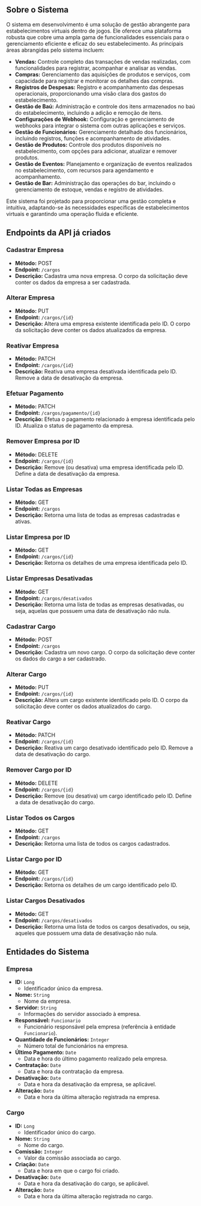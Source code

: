## Sobre o Sistema

O sistema em desenvolvimento é uma solução de gestão abrangente para estabelecimentos virtuais dentro de jogos. Ele oferece uma plataforma robusta que cobre uma ampla gama de funcionalidades essenciais para o gerenciamento eficiente e eficaz do seu estabelecimento. As principais áreas abrangidas pelo sistema incluem:

- **Vendas:** Controle completo das transações de vendas realizadas, com funcionalidades para registrar, acompanhar e analisar as vendas.
- **Compras:** Gerenciamento das aquisições de produtos e serviços, com capacidade para registrar e monitorar os detalhes das compras.
- **Registros de Despesas:** Registro e acompanhamento das despesas operacionais, proporcionando uma visão clara dos gastos do estabelecimento.
- **Gestão de Baú:** Administração e controle dos itens armazenados no baú do estabelecimento, incluindo a adição e remoção de itens.
- **Configurações de Webhook:** Configuração e gerenciamento de webhooks para integrar o sistema com outras aplicações e serviços.
- **Gestão de Funcionários:** Gerenciamento detalhado dos funcionários, incluindo registros, funções e acompanhamento de atividades.
- **Gestão de Produtos:** Controle dos produtos disponíveis no estabelecimento, com opções para adicionar, atualizar e remover produtos.
- **Gestão de Eventos:** Planejamento e organização de eventos realizados no estabelecimento, com recursos para agendamento e acompanhamento.
- **Gestão de Bar:** Administração das operações do bar, incluindo o gerenciamento de estoque, vendas e registro de atividades.

Este sistema foi projetado para proporcionar uma gestão completa e intuitiva, adaptando-se às necessidades específicas de estabelecimentos virtuais e garantindo uma operação fluida e eficiente.


## Endpoints da API já criados

### Cadastrar Empresa

- **Método:** POST
- **Endpoint:** `/cargos`
- **Descrição:** Cadastra uma nova empresa. O corpo da solicitação deve conter os dados da empresa a ser cadastrada.

### Alterar Empresa

- **Método:** PUT
- **Endpoint:** `/cargos/{id}`
- **Descrição:** Altera uma empresa existente identificada pelo ID. O corpo da solicitação deve conter os dados atualizados da empresa.

### Reativar Empresa

- **Método:** PATCH
- **Endpoint:** `/cargos/{id}`
- **Descrição:** Reativa uma empresa desativada identificada pelo ID. Remove a data de desativação da empresa.

### Efetuar Pagamento

- **Método:** PATCH
- **Endpoint:** `/cargos/pagamento/{id}`
- **Descrição:** Efetua o pagamento relacionado à empresa identificada pelo ID. Atualiza o status de pagamento da empresa.

### Remover Empresa por ID

- **Método:** DELETE
- **Endpoint:** `/cargos/{id}`
- **Descrição:** Remove (ou desativa) uma empresa identificada pelo ID. Define a data de desativação da empresa.

### Listar Todas as Empresas

- **Método:** GET
- **Endpoint:** `/cargos`
- **Descrição:** Retorna uma lista de todas as empresas cadastradas e ativas.

### Listar Empresa por ID

- **Método:** GET
- **Endpoint:** `/cargos/{id}`
- **Descrição:** Retorna os detalhes de uma empresa identificada pelo ID.

### Listar Empresas Desativadas

- **Método:** GET
- **Endpoint:** `/cargos/desativados`
- **Descrição:** Retorna uma lista de todas as empresas desativadas, ou seja, aquelas que possuem uma data de desativação não nula.


### Cadastrar Cargo

- **Método:** POST
- **Endpoint:** `/cargos`
- **Descrição:** Cadastra um novo cargo. O corpo da solicitação deve conter os dados do cargo a ser cadastrado.

### Alterar Cargo

- **Método:** PUT
- **Endpoint:** `/cargos/{id}`
- **Descrição:** Altera um cargo existente identificado pelo ID. O corpo da solicitação deve conter os dados atualizados do cargo.

### Reativar Cargo

- **Método:** PATCH
- **Endpoint:** `/cargos/{id}`
- **Descrição:** Reativa um cargo desativado identificado pelo ID. Remove a data de desativação do cargo.

### Remover Cargo por ID

- **Método:** DELETE
- **Endpoint:** `/cargos/{id}`
- **Descrição:** Remove (ou desativa) um cargo identificado pelo ID. Define a data de desativação do cargo.

### Listar Todos os Cargos

- **Método:** GET
- **Endpoint:** `/cargos`
- **Descrição:** Retorna uma lista de todos os cargos cadastrados.

### Listar Cargo por ID

- **Método:** GET
- **Endpoint:** `/cargos/{id}`
- **Descrição:** Retorna os detalhes de um cargo identificado pelo ID.

### Listar Cargos Desativados

- **Método:** GET
- **Endpoint:** `/cargos/desativados`
- **Descrição:** Retorna uma lista de todos os cargos desativados, ou seja, aqueles que possuem uma data de desativação não nula.


## Entidades do Sistema

### Empresa

- **ID:** `Long`
    - Identificador único da empresa.
- **Nome:** `String`
    - Nome da empresa.
- **Servidor:** `String`
    - Informações do servidor associado à empresa.
- **Responsável:** `Funcionario`
    - Funcionário responsável pela empresa (referência à entidade `Funcionario`).
- **Quantidade de Funcionários:** `Integer`
    - Número total de funcionários na empresa.
- **Último Pagamento:** `Date`
    - Data e hora do último pagamento realizado pela empresa.
- **Contratação:** `Date`
    - Data e hora da contratação da empresa.
- **Desativação:** `Date`
    - Data e hora da desativação da empresa, se aplicável.
- **Alteração:** `Date`
    - Data e hora da última alteração registrada na empresa.

### Cargo

- **ID:** `Long`
    - Identificador único do cargo.
- **Nome:** `String`
    - Nome do cargo.
- **Comissão:** `Integer`
    - Valor da comissão associada ao cargo.
- **Criação:** `Date`
    - Data e hora em que o cargo foi criado.
- **Desativação:** `Date`
    - Data e hora da desativação do cargo, se aplicável.
- **Alteração:** `Date`
    - Data e hora da última alteração registrada no cargo.
